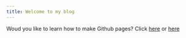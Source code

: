 ```yaml
---
title: Welcome to my blog
---
```


Woud you like to learn how to make Github pages? Click [here](https://docs.github.com/en/pages/getting-started-with-github-pages/about-github-pages) or [here](https://github.com/skills/github-pages)

